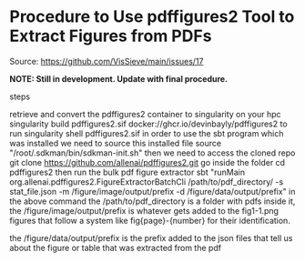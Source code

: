 # Procedure to Use pdffigures2 Tool to Extract Figures from PDFs

Source: https://github.com/VisSieve/main/issues/17

**NOTE: Still in development. Update with final procedure.**


steps

retrieve and convert the pdffigures2 container to singularity on your hpc singularity build pdffigures2.sif docker://ghcr.io/devinbayly/pdffigures2
to run singularity shell pdffigures2.sif
in order to use the sbt program which was installed we need to source this installed file source "/root/.sdkman/bin/sdkman-init.sh"
then we need to access the cloned repo git clone https://github.com/allenai/pdffigures2.git
go inside the folder cd pdffigures2
then run the bulk pdf figure extractor
sbt "runMain org.allenai.pdffigures2.FigureExtractorBatchCli /path/to/pdf_directory/ -s stat_file.json -m /figure/image/output/prefix -d /figure/data/output/prefix"
in the above command the /path/to/pdf_directory is a folder with pdfs inside it, the /figure/image/output/prefix is whatever gets added to the fig1-1.png figures that follow a system like fig{page}-{number} for their identification.

the /figure/data/output/prefix is the prefix added to the json files that tell us about the figure or table that was extracted from the pdf
